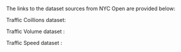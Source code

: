 
The links to the dataset sources from NYC Open are provided below:

Traffic Coillions dataset:

Traffic Volume dataset   :

Traffic Speed dataset     :
